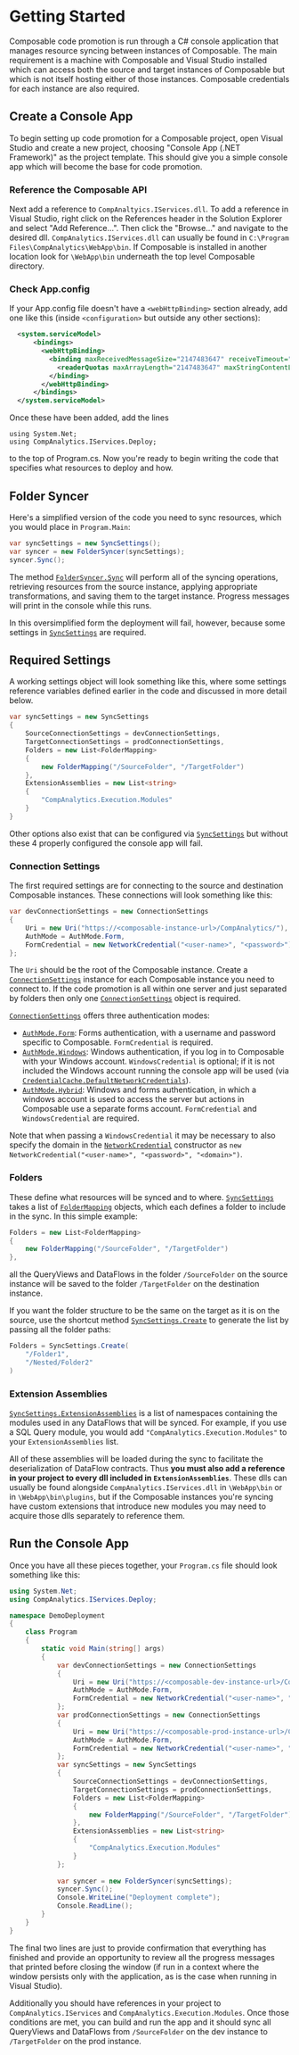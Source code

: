 # Getting Started

Composable code promotion is run through a C# console application that manages resource syncing between instances of Composable. The main requirement is a machine with Composable and Visual Studio installed which can access both the source and target instances of Composable but which is not itself hosting either of those instances. Composable credentials for each instance are also required.

## Create a Console App

To begin setting up code promotion for a Composable project, open Visual Studio and create a new project, choosing "Console App (.NET Framework)" as the project template. This should give you a simple console app which will become the base for code promotion.

### Reference the Composable API

Next add a reference to `CompAnaltyics.IServices.dll`. To add a reference in Visual Studio, right click on the References header in the Solution Explorer and select "Add Reference...". Then click the "Browse..." and navigate to the desired dll. `CompAnalytics.IServices.dll` can usually be found in `C:\Program Files\CompAnalytics\WebApp\bin`. If Composable is installed in another location look for `\WebApp\bin` underneath the top level Composable directory.

### Check App.config

If your App.config file doesn't have a `<webHttpBinding>` section already, add one like this (inside `<configuration>` but outside any other sections):
```xml
  <system.serviceModel>
      <bindings>
        <webHttpBinding>
          <binding maxReceivedMessageSize="2147483647" receiveTimeout="00:30:00" sendTimeout="00:30:00">
            <readerQuotas maxArrayLength="2147483647" maxStringContentLength="2147483647"/>
          </binding>
        </webHttpBinding>
      </bindings>
  </system.serviceModel>
```

Once these have been added, add the lines
```
using System.Net;
using CompAnalytics.IServices.Deploy;
```
to the top of Program.cs. Now you're ready to begin writing the code that specifies what resources to deploy and how.


## Folder Syncer

Here's a simplified version of the code you need to sync resources, which you would place in `Program.Main`:
``` csharp
var syncSettings = new SyncSettings();
var syncer = new FolderSyncer(syncSettings);
syncer.Sync();
```
The method [`FolderSyncer.Sync`](https://dev.composable.ai/api/CompAnalytics.IServices.Deploy.FolderSyncer.html#CompAnalytics_IServices_Deploy_FolderSyncer_Sync) will perform all of the syncing operations, retrieving resources from the source instance, applying appropriate transformations, and saving them to the target instance. Progress messages will print in the console while this runs.

In this oversimplified form the deployment will fail, however, because some settings in [`SyncSettings`](https://dev.composable.ai/api/CompAnalytics.IServices.Deploy.SyncSettings.html) are required.

## Required Settings

A working settings object will look something like this, where some settings reference variables defined earlier in the code and discussed in more detail below.
``` csharp
var syncSettings = new SyncSettings 
{
    SourceConnectionSettings = devConnectionSettings,
    TargetConnectionSettings = prodConnectionSettings,
    Folders = new List<FolderMapping>
    {
        new FolderMapping("/SourceFolder", "/TargetFolder")
    },
    ExtensionAssemblies = new List<string>
    {
        "CompAnalytics.Execution.Modules"
    }
}
```
Other options also exist that can be configured via [`SyncSettings`](https://dev.composable.ai/api/CompAnalytics.IServices.Deploy.SyncSettings.html) but without these 4 properly configured the console app will fail.

### Connection Settings

The first required settings are for connecting to the source and destination Composable instances. These connections will look something like this:
``` csharp
var devConnectionSettings = new ConnectionSettings
{
    Uri = new Uri("https://<composable-instance-url>/CompAnalytics/"),
    AuthMode = AuthMode.Form,
    FormCredential = new NetworkCredential("<user-name>", "<password>")
};
```
The `Uri` should be the root of the Composable instance. Create a [`ConnectionSettings`](https://dev.composable.ai/api/CompAnalytics.IServices.Deploy.ConnectionSettings.html) instance for each Composable instance you need to connect to. If the code promotion is all within one server and just separated by folders then only one [`ConnectionSettings`](https://dev.composable.ai/api/CompAnalytics.IServices.Deploy.ConnectionSettings.html) object is required.

[`ConnectionSettings`](https://dev.composable.ai/api/CompAnalytics.IServices.Deploy.ConnectionSettings.html) offers three authentication modes:

- [`AuthMode.Form`](https://dev.composable.ai/api/CompAnalytics.IServices.Deploy.AuthMode.html): Forms authentication, with a username and password specific to Composable. `FormCredential` is required.
- [`AuthMode.Windows`](https://dev.composable.ai/api/CompAnalytics.IServices.Deploy.AuthMode.html): Windows authentication, if you log in to Composable with your Windows account. `WindowsCredential` is optional; if it is not included the Windows account running the console app will be used (via [`CredentialCache.DefaultNetworkCredentials`](https://docs.microsoft.com/en-us/dotnet/api/system.net.credentialcache.defaultnetworkcredentials)).
- [`AuthMode.Hybrid`](https://dev.composable.ai/api/CompAnalytics.IServices.Deploy.AuthMode.html): Windows and forms authentication, in which a windows account is used to access the server but actions in Composable use a separate forms account. `FormCredential` and `WindowsCredential` are required.

Note that when passing a `WindowsCredential` it may be necessary to also specify the domain in the [`NetworkCredential`](https://docs.microsoft.com/en-us/dotnet/api/system.net.networkcredential?view=netframework-4.8) constructor as `new NetworkCredential("<user-name>", "<password>", "<domain>")`.

### Folders

These define what resources will be synced and to where. [`SyncSettings`](https://dev.composable.ai/api/CompAnalytics.IServices.Deploy.SyncSettings.html) takes a list of [`FolderMapping`](https://dev.composable.ai/api/CompAnalytics.IServices.Deploy.FolderMapping.html) objects, which each defines a folder to include in the sync. In this simple example:
``` csharp
Folders = new List<FolderMapping>
{
    new FolderMapping("/SourceFolder", "/TargetFolder")
},
```
all the QueryViews and DataFlows in the folder `/SourceFolder` on the source instance will be saved to the folder `/TargetFolder` on the destination instance.

If you want the folder structure to be the same on the target as it is on the source, use the shortcut method [`SyncSettings.Create`](https://dev.composable.ai/api/CompAnalytics.IServices.Deploy.SyncSettings.html#CompAnalytics_IServices_Deploy_SyncSettings_Create_System_String___) to generate the list by passing all the folder paths:
```csharp
Folders = SyncSettings.Create(
    "/Folder1",
    "/Nested/Folder2"
)
```

### Extension Assemblies

[`SyncSettings.ExtensionAssemblies`](https://dev.composable.ai/api/CompAnalytics.IServices.Deploy.SyncSettings.html#CompAnalytics_IServices_Deploy_SyncSettings_ExtensionAssemblies) is a list of namespaces containing the modules used in any DataFlows that will be synced. For example, if you use a SQL Query module, you would add `"CompAnalytics.Execution.Modules"` to your `ExtensionAssemblies` list.

All of these assemblies will be loaded during the sync to facilitate the deserialization of DataFlow contracts. Thus **you must also add a reference in your project to every dll included in `ExtensionAssemblies`**. These dlls can usually be found alongside `CompAnalytics.IServices.dll` in `\WebApp\bin` or in `\WebApp\bin\plugins`, but if the Composable instances you're syncing have custom extensions that introduce new modules you may need to acquire those dlls separately to reference them.

## Run the Console App

Once you have all these pieces together, your `Program.cs` file should look something like this:
``` csharp
using System.Net;
using CompAnalytics.IServices.Deploy;

namespace DemoDeployment
{
    class Program
    {
        static void Main(string[] args)
        {
            var devConnectionSettings = new ConnectionSettings
            {
                Uri = new Uri("https://<composable-dev-instance-url>/CompAnalytics/"),
                AuthMode = AuthMode.Form,
                FormCredential = new NetworkCredential("<user-name>", "<password>")
            };
            var prodConnectionSettings = new ConnectionSettings
            {
                Uri = new Uri("https://<composable-prod-instance-url>/CompAnalytics/"),
                AuthMode = AuthMode.Form,
                FormCredential = new NetworkCredential("<user-name>", "<password>")
            };
            var syncSettings = new SyncSettings 
            {
                SourceConnectionSettings = devConnectionSettings,
                TargetConnectionSettings = prodConnectionSettings,
                Folders = new List<FolderMapping>
                {
                    new FolderMapping("/SourceFolder", "/TargetFolder")
                },
                ExtensionAssemblies = new List<string>
                {
                    "CompAnalytics.Execution.Modules"
                }
            };
            
            var syncer = new FolderSyncer(syncSettings);
            syncer.Sync();
            Console.WriteLine("Deployment complete");
            Console.ReadLine();
        }
    }
}
```
The final two lines are just to provide confirmation that everything has finished and provide an opportunity to review all the progress messages that printed before closing the window (if run in a context where the window persists only with the application, as is the case when running in Visual Studio).

Additionally you should have references in your project to `CompAnalytics.IServices` and `CompAnalytics.Execution.Modules`. Once those conditions are met, you can build and run the app and it should sync all QueryViews and DataFlows from `/SourceFolder` on the dev instance to `/TargetFolder` on the prod instance.